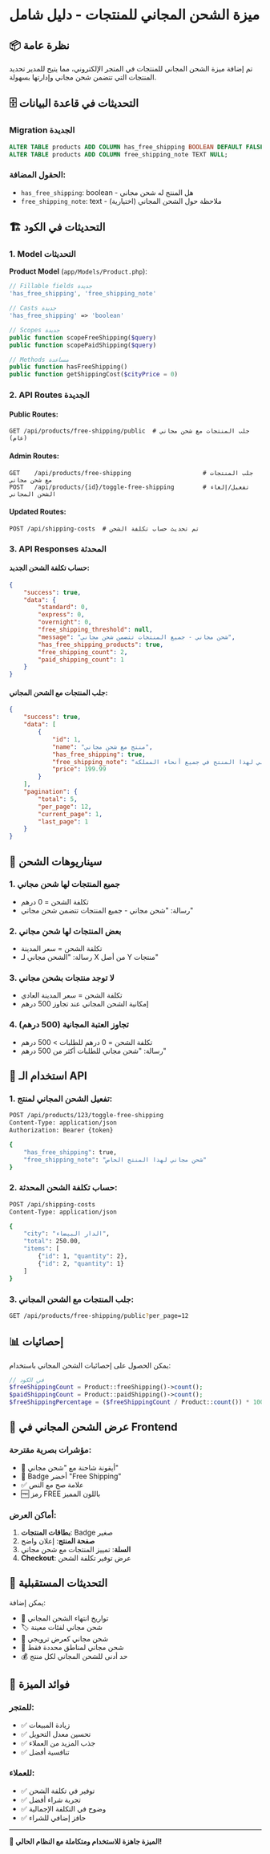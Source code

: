 # ميزة الشحن المجاني للمنتجات - دليل شامل

## 📦 نظرة عامة

تم إضافة ميزة الشحن المجاني للمنتجات في المتجر الإلكتروني، مما يتيح للمدير تحديد المنتجات التي تتضمن شحن مجاني وإدارتها بسهولة.

## 🗄️ التحديثات في قاعدة البيانات

### Migration الجديدة
```sql
ALTER TABLE products ADD COLUMN has_free_shipping BOOLEAN DEFAULT FALSE;
ALTER TABLE products ADD COLUMN free_shipping_note TEXT NULL;
```

### الحقول المضافة:
- `has_free_shipping`: boolean - هل المنتج له شحن مجاني
- `free_shipping_note`: text - ملاحظة حول الشحن المجاني (اختيارية)

## 🏗️ التحديثات في الكود

### 1. Model التحديثات

**Product Model** (`app/Models/Product.php`):
```php
// Fillable fields جديدة
'has_free_shipping', 'free_shipping_note'

// Casts جديدة
'has_free_shipping' => 'boolean'

// Scopes جديدة
public function scopeFreeShipping($query)
public function scopePaidShipping($query)

// Methods مساعدة
public function hasFreeShipping()
public function getShippingCost($cityPrice = 0)
```

### 2. API Routes الجديدة

#### Public Routes:
```
GET /api/products/free-shipping/public  # جلب المنتجات مع شحن مجاني (عام)
```

#### Admin Routes:
```
GET    /api/products/free-shipping                    # جلب المنتجات مع شحن مجاني
POST   /api/products/{id}/toggle-free-shipping        # تفعيل/إلغاء الشحن المجاني
```

#### Updated Routes:
```
POST /api/shipping-costs  # تم تحديث حساب تكلفة الشحن
```

### 3. API Responses المحدثة

#### حساب تكلفة الشحن الجديد:
```json
{
    "success": true,
    "data": {
        "standard": 0,
        "express": 0,
        "overnight": 0,
        "free_shipping_threshold": null,
        "message": "شحن مجاني - جميع المنتجات تتضمن شحن مجاني",
        "has_free_shipping_products": true,
        "free_shipping_count": 2,
        "paid_shipping_count": 1
    }
}
```

#### جلب المنتجات مع الشحن المجاني:
```json
{
    "success": true,
    "data": [
        {
            "id": 1,
            "name": "منتج مع شحن مجاني",
            "has_free_shipping": true,
            "free_shipping_note": "شحن مجاني لهذا المنتج في جميع أنحاء المملكة",
            "price": 199.99
        }
    ],
    "pagination": {
        "total": 5,
        "per_page": 12,
        "current_page": 1,
        "last_page": 1
    }
}
```

## 🎯 سيناريوهات الشحن

### 1. جميع المنتجات لها شحن مجاني
- تكلفة الشحن = 0 درهم
- رسالة: "شحن مجاني - جميع المنتجات تتضمن شحن مجاني"

### 2. بعض المنتجات لها شحن مجاني
- تكلفة الشحن = سعر المدينة
- رسالة: "الشحن مجاني لـ X من أصل Y منتجات"

### 3. لا توجد منتجات بشحن مجاني
- تكلفة الشحن = سعر المدينة العادي
- إمكانية الشحن المجاني عند تجاوز 500 درهم

### 4. تجاوز العتبة المجانية (500 درهم)
- تكلفة الشحن = 0 درهم للطلبات > 500 درهم
- رسالة: "شحن مجاني للطلبات أكثر من 500 درهم"

## 🔧 استخدام الـ API

### 1. تفعيل الشحن المجاني لمنتج:
```bash
POST /api/products/123/toggle-free-shipping
Content-Type: application/json
Authorization: Bearer {token}

{
    "has_free_shipping": true,
    "free_shipping_note": "شحن مجاني لهذا المنتج الخاص"
}
```

### 2. حساب تكلفة الشحن المحدثة:
```bash
POST /api/shipping-costs
Content-Type: application/json

{
    "city": "الدار البيضاء",
    "total": 250.00,
    "items": [
        {"id": 1, "quantity": 2},
        {"id": 2, "quantity": 1}
    ]
}
```

### 3. جلب المنتجات مع الشحن المجاني:
```bash
GET /api/products/free-shipping/public?per_page=12
```

## 📊 إحصائيات

يمكن الحصول على إحصائيات الشحن المجاني باستخدام:
```php
// في الكود
$freeShippingCount = Product::freeShipping()->count();
$paidShippingCount = Product::paidShipping()->count();
$freeShippingPercentage = ($freeShippingCount / Product::count()) * 100;
```

## 🎨 عرض الشحن المجاني في Frontend

### مؤشرات بصرية مقترحة:
- 🚚 أيقونة شاحنة مع "شحن مجاني"
- 🎯 Badge أخضر "Free Shipping"
- ✅ علامة صح مع النص
- 🆓 رمز FREE باللون المميز

### أماكن العرض:
1. **بطاقات المنتجات**: Badge صغير
2. **صفحة المنتج**: إعلان واضح
3. **السلة**: تمييز المنتجات مع شحن مجاني
4. **Checkout**: عرض توفير تكلفة الشحن

## 🔄 التحديثات المستقبلية

يمكن إضافة:
- 📅 تواريخ انتهاء الشحن المجاني
- 🏷️ شحن مجاني لفئات معينة
- 🎁 شحن مجاني كعرض ترويجي
- 📍 شحن مجاني لمناطق محددة فقط
- 💰 حد أدنى للشحن المجاني لكل منتج

## 🎯 فوائد الميزة

### للمتجر:
- ✅ زيادة المبيعات
- ✅ تحسين معدل التحويل
- ✅ جذب المزيد من العملاء
- ✅ تنافسية أفضل

### للعملاء:
- ✅ توفير في تكلفة الشحن
- ✅ تجربة شراء أفضل
- ✅ وضوح في التكلفة الإجمالية
- ✅ حافز إضافي للشراء

---

**🚀 الميزة جاهزة للاستخدام ومتكاملة مع النظام الحالي!**